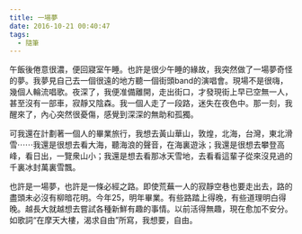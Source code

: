 ```yaml
---
title: 一場夢
date: 2016-10-21 00:40:47
tags:
  - 隨筆
---
```


午飯後倦意很濃，便回寢室午睡。也許是很少午睡的緣故，我突然做了一場夢奇怪的夢。我夢見自己去一個很遠的地方聽一個街頭band的演唱會。現場不是很嗨，幾個人輪流唱歌。夜深了，我便准備離開，走出街口，才發現街上早已空無一人，甚至沒有一部車，寂靜又陰森。我一個人走了一段路，迷失在夜色中。那一刻，我醒來了，內心突然很憂傷，感覺到深深的無助和孤獨。

可我還在計劃著一個人的畢業旅行，我想去黃山華山，敦煌，北海，台灣，東北滑雪⋯⋯我還是很想去看大海，聽海浪的聲音，在海裏遊泳；我還是很想去攀登高峰，看日出，一覽衆山小；我還是想去看那冰天雪地，去看看這輩子從來沒見過的千裏冰封萬裏雪飄。

也許是一場夢，也許是一條必經之路。即使荒蕪一人的寂靜空巷也要走出去，路的盡頭未必沒有柳暗花明。今年25，明年畢業。有些路踏上得晚，有些道理明白得晚。越長大就越想去嘗試各種新鮮有趣的事情。以前活得無趣，現在愈加不安分。如歌詞“在摩天大樓，渴求自由”所寫，我想要，自由。
